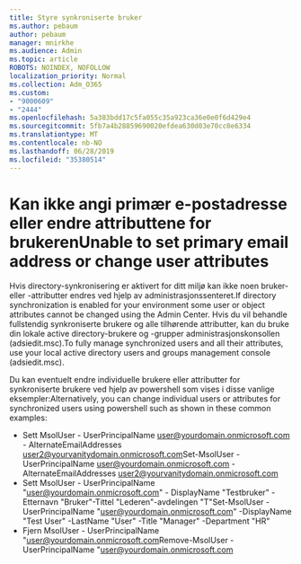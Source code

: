 ```yaml
---
title: Styre synkroniserte bruker
ms.author: pebaum
author: pebaum
manager: mnirkhe
ms.audience: Admin
ms.topic: article
ROBOTS: NOINDEX, NOFOLLOW
localization_priority: Normal
ms.collection: Adm_O365
ms.custom:
- "9000609"
- "2444"
ms.openlocfilehash: 5a383bdd17c5fa055c35a923ca36e0e0f6d429e4
ms.sourcegitcommit: 5fb7a4b28859690020efdea630d03e70cc0e6334
ms.translationtype: MT
ms.contentlocale: nb-NO
ms.lasthandoff: 06/28/2019
ms.locfileid: "35380514"
---
```

# <a name="unable-to-set-primary-email-address-or-change-user-attributes"></a><span data-ttu-id="b6cc3-102">Kan ikke angi primær e-postadresse eller endre attributtene for brukeren</span><span class="sxs-lookup"><span data-stu-id="b6cc3-102">Unable to set primary email address or change user attributes</span></span>

<span data-ttu-id="b6cc3-103">Hvis directory-synkronisering er aktivert for ditt miljø kan ikke noen bruker- eller -attributter endres ved hjelp av administrasjonssenteret.</span><span class="sxs-lookup"><span data-stu-id="b6cc3-103">If directory synchronization is enabled for your environment some user or object attributes cannot be changed using the Admin Center.</span></span>
<span data-ttu-id="b6cc3-104">Hvis du vil behandle fullstendig synkroniserte brukere og alle tilhørende attributter, kan du bruke din lokale active directory-brukere og -grupper administrasjonskonsollen (adsiedit.msc).</span><span class="sxs-lookup"><span data-stu-id="b6cc3-104">To fully manage synchronized users and all their attributes, use your local active directory users and groups management console (adsiedit.msc).</span></span>  

<span data-ttu-id="b6cc3-105">Du kan eventuelt endre individuelle brukere eller attributter for synkroniserte brukere ved hjelp av powershell som vises i disse vanlige eksempler:</span><span class="sxs-lookup"><span data-stu-id="b6cc3-105">Alternatively, you can change individual users or attributes for synchronized users using powershell such as shown in these common examples:</span></span> 
- <span data-ttu-id="b6cc3-106">Sett MsolUser - UserPrincipalName user@yourdomain.onmicrosoft.com - AlternateEmailAddresses user2@yourvanitydomain.onmicrosoft.com</span><span class="sxs-lookup"><span data-stu-id="b6cc3-106">Set-MsolUser -UserPrincipalName user@yourdomain.onmicrosoft.com -AlternateEmailAddresses user2@yourvanitydomain.onmicrosoft.com</span></span>
- <span data-ttu-id="b6cc3-107">Sett MsolUser - UserPrincipalName "user@yourdomain.onmicrosoft.com" - DisplayName "Testbruker" - Etternavn "Bruker"-Tittel "Lederen"-avdelingen "T"</span><span class="sxs-lookup"><span data-stu-id="b6cc3-107">Set-MsolUser -UserPrincipalName "user@yourdomain.onmicrosoft.com" -DisplayName "Test User" -LastName "User" -Title "Manager" -Department "HR"</span></span>
- <span data-ttu-id="b6cc3-108">Fjern MsolUser - UserPrincipalName "user@yourdomain.onmicrosoft.com</span><span class="sxs-lookup"><span data-stu-id="b6cc3-108">Remove-MsolUser -UserPrincipalName "user@yourdomain.onmicrosoft.com</span></span>